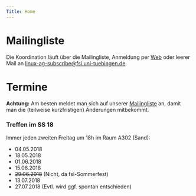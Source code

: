 ```yaml
---
Title: Home
---
```


# Mailingliste

Die Koordination läuft über die Mailingliste, Anmeldung per
[Web](https://www.fsi.uni-tuebingen.de/mailman/listinfo/linux-ag/) oder leerer
Mail an <linux-ag-subscribe@fsi.uni-tuebingen.de>.

# Termine

**Achtung:** Am besten meldet man sich auf unserer
[Mailingliste](https://www.fsi.uni-tuebingen.de/mailman/listinfo/linux-ag/) an,
damit man die (teilweise kurzfristigen) Änderungen mitbekommt.

### Treffen im SS 18

Immer jeden zweiten Freitag um 18h im Raum A302 (Sand):
- 04.05.2018
- 18.05.2018
- 01.06.2018
- 15.06.2018
- ~~29.06.2018~~ (Nicht, da fsi-Sommerfest)
- 13.07.2018
- 27.07.2018 (Evtl. wird ggf. spontan entschieden)
